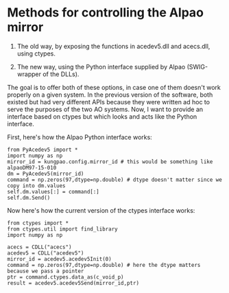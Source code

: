 # Methods for controlling the Alpao mirror

1. The old way, by exposing the functions in acedev5.dll and acecs.dll, using ctypes.

2. The new way, using the Python interface supplied by Alpao (SWIG-wrapper of the DLLs).

The goal is to offer both of these options, in case one of them doesn't work properly on a given system. In the previous version of the software, both existed but had very different APIs because they were written ad hoc to serve the purposes of the two AO systems. Now, I want to provide an interface based on ctypes but which looks and acts like the Python interface.

First, here's how the Alpao Python interface works:

```
from PyAcedev5 import *
import numpy as np
mirror_id = kungpao.config.mirror_id # this would be something like alpaoDM97-15-010
dm = PyAcedev5(mirror_id)
command = np.zeros(97,dtype=np.double) # dtype doesn't matter since we copy into dm.values
self.dm.values[:] = command[:]
self.dm.Send()
```

Now here's how the current version of the ctypes interface works:

```
from ctypes import *
from ctypes.util import find_library
import numpy as np

acecs = CDLL("acecs")
acedev5 = CDLL("acedev5")
mirror_id = acedev5.acedev5Init(0)
command = np.zeros(97,dtype=np.double) # here the dtype matters because we pass a pointer
ptr = command.ctypes.data_as(c_void_p)
result = acedev5.acedev5Send(mirror_id,ptr)
```